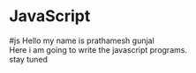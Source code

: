 # JavaScript

#js
Hello my name is prathamesh gunjal
<br>
Here i am going to write the javascript programs.
<br>
stay tuned
<br>

